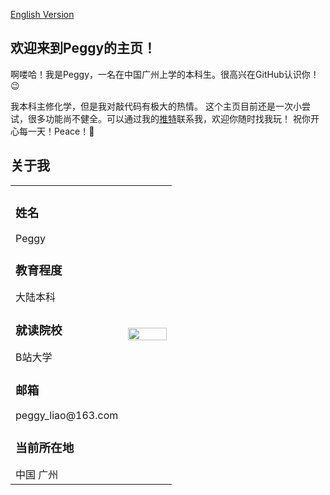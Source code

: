 <!--this is chinese version-->
<a href="/index.html">English Version</a>
## 欢迎来到Peggy的主页！

啊喽哈！我是Peggy，一名在中国广州上学的本科生。很高兴在GitHub认识你！:wink:
<!--
sad, the emoji :superhero: doesn't show up in browser
-->
我本科主修化学，但是我对敲代码有极大的热情。
这个主页目前还是一次小尝试，很多功能尚不健全。可以通过我的[推特](https://twitter.com/peggrio)联系我，欢迎你随时找我玩！
祝你开心每一天！Peace！:hugs:

<!--
You can use the [editor on GitHub](https://github.com/peggrio/peggrio.github.io/edit/main/index.md) to maintain and preview the content for your website in Markdown files.
Whenever you commit to this repository, GitHub Pages will run [Jekyll](https://jekyllrb.com/) to rebuild the pages in your site, from the content in your Markdown files.
-->
## 关于我
<table border="0">
  <tr>
    <td width="70%">
<h3> 姓名 </h3>
Peggy
<h3> 教育程度 </h3>
大陆本科
<h3> 就读院校</h3>
B站大学
<h3> 邮箱</h3>
peggy_liao@163.com
<h3>当前所在地</h3>
中国 广州
      </td>
    <td width="30%">
        <img src="/202114.jpg" width="100%">
    </td>
  </tr>
</table>

<!--
try **hey** in this sentence!
Markdown is a lightweight and easy-to-use syntax for styling your writing. It includes conventions for
```markdown
Syntax highlighted code block
# Header 1
## Header 2
### Header 3
- Bulleted
- List
1. Numbered
2. List
**Bold** and _Italic_ and `Code` text
[Link](url) and ![Image](src)
```
For more details see [GitHub Flavored Markdown](https://guides.github.com/features/mastering-markdown/).
### Jekyll Themes
Your Pages site will use the layout and styles from the Jekyll theme you have selected in your [repository settings](https://github.com/peggrio/peggrio.github.io/settings/pages). The name of this theme is saved in the Jekyll `_config.yml` configuration file.
### Support or Contact
Having trouble with Pages? Check out our [documentation](https://docs.github.com/categories/github-pages-basics/) or [contact support](https://support.github.com/contact) and we’ll help you sort it out.
-->

